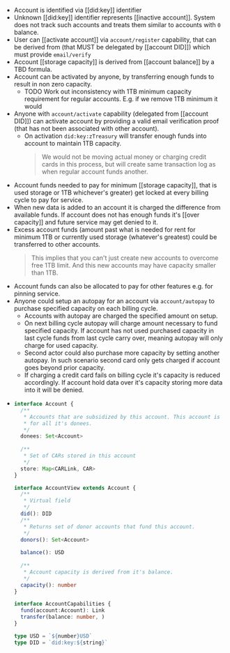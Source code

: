 - Account is identified via [[did:key]] identifier
- Unknown [[did:key]] identifier represents [[inactive account]]. System does not track such accounts and treats them similar to accounts with `0` balance.
- User can [[activate account]] via `account/register` capability, that can be derived from  (that MUST be delegated by [[account DID]]) which must provide `email/verify`
- Account [[storage capacity]] is derived from [[account balance]] by a TBD formula.
- Account can be activated by anyone, by transferring enough funds to result in non zero capacity.
	- TODO Work out inconsistency with 1TB minimum capacity requirement for regular accounts. E.g. if we remove 1TB minimum it would
- Anyone with `account/activate` capability (delegated from [[account DID]]) can activate account by providing a valid email verification proof (that has not been associated with other account).
	- On activation `did:key:zTreasury` will transfer enough funds into account to maintain 1TB capacity.
	  > We would not be moving actual money or charging credit cards in this process, but will create same transaction log as when regular account funds another.
- Account funds needed to pay for minimum [[storage capacity]], that is used storage or 1TB whichever's greater) get locked at every billing cycle to pay for service.
- When new data is added to an account it is charged the difference from available funds. If account does not has enough funds it's [[over capacity]] and future service may get denied to it.
- Excess account funds (amount past what is needed for rent for minimum 1TB or currently used storage (whatever's greatest) could be transferred to other accounts.
  > This implies that you can't just create new accounts to overcome free 1TB limit. And this new accounts may have capacity smaller than 1TB.
- Account funds can also be allocated to pay for other features e.g. for pinning service.
- Anyone could setup an autopay for an account via `account/autopay` to purchase specified capacity on each billing cycle.
	- Accounts with autopay are charged the specified amount on setup.
	- On next billing cycle autopay will charge amount necessary to fund specified capacity. If account has not used purchased capacity in last cycle funds from last cycle carry over, meaning autopay will only charge for used capacity.
	- Second actor could also purchase more capacity by setting another autopay. In such scenario second card only gets charged if account goes beyond prior capacity.
	- If charging a credit card fails on billing cycle it's capacity is reduced accordingly. If account hold data over it's capacity storing more data into it will be denied.
- ```ts
  interface Account {
    /**
     * Accounts that are subsidized by this account. This account is billed
     * for all it's donees.
     */
    donees: Set<Account>
    
    /**
     * Set of CARs stored in this account
     */
    store: Map<CARLink, CAR>
  }
  
  interface AccountView extends Account {
    /**
     * Virtual field 
     */
    did(): DID
    /**
     * Returns set of donor accounts that fund this account.
     */
    donors(): Set<Account>
    
    balance(): USD
    
    /**
     * Account capacity is derived from it's balance.
     */
    capacity(): number
  }
  
  interface AccountCapabilities {
    fund(account:Account): Link
    transfer(balance: number, )
  }
  
  type USD = `${number}USD`
  type DID = `did:key:${string}`
  ```